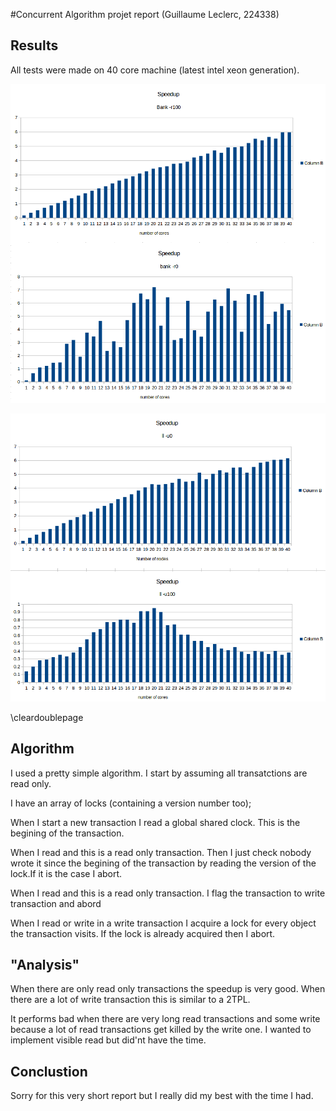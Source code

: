#Concurrent Algorithm projet report (Guillaume Leclerc, 224338)

## Results

All tests were made on 40 core machine (latest intel xeon generation).

![Results for bank](./chartsb.png)

![Results for ll](./chartsll.png)

\cleardoublepage

## Algorithm

I used a pretty simple algorithm. I start by assuming all transatctions are read only.

I have an array of locks (containing a version number too);

When I start a new transaction I read a global shared clock. This is the begining of the transaction.

When I read and this is a read only transaction. Then I just check nobody wrote it since the begining of the transaction by reading the version of the lock.If it is the case I abort.

When I read and this is a read only transaction. I flag the transaction to write transaction and abord

When I read or write in a write transaction I acquire a lock for every object the transaction visits. If the lock is already acquired then I abort.

## "Analysis"

When there are only read only transactions the speedup is very good. When there are a lot of write transaction this is similar to a 2TPL. 

It performs bad when there are very long read transactions and some write because a lot of read transactions get killed by the write one. I wanted to implement visible read but did'nt have the time.

## Conclustion

Sorry for this very short report but I really did my best with the time I had.
